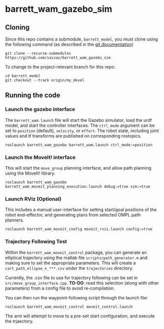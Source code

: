 # barrett_wam_gazebo_sim

## Cloning

Since this repo contains a submodule, `barrett_model`, you must clone using the following command (as described in the [git documentation](https://git-scm.com/book/en/v2/Git-Tools-Submodules))

```
git clone --recurse-submodules https://github.com/saszaz/barrett_wam_gazebo_sim
```
To change to the project-relevant branch for this repo:

```
cd barrett_model
git checkout --track origin/my_devel
```

## Running the code

### Launch the gazebo interface 

The `barrett_wam.launch` file will start the Gazebo simulator, load the urdf model, and start the controller interfaces. The `ctrl_mode` argument can be set to `position` (default), `velocity`, or `effort`. The robot state, including joint values and tf transforms are published on corresponding rostopics.

```
roslaunch barrett_wam_gazebo barrett_wam.launch ctrl_mode:=position
```

### Launch the MoveIt! interface

This will start the `move_group` planning interface, and allow path planning using the MoveIt! library.

```
roslaunch barrett_wam_gazebo barrett_wam_moveit_planning_execution.launch debug:=true sim:=true
```

### Launch RViz (Optional)

This includes a manual user-interface for setting start/goal positions of the robot end-effector, and generating plans from selected OMPL path planners. 

```
roslaunch barrett_wam_moveit_config moveit_rviz.launch config:=true
```

### Trajectory Following Test

Within the `barrett_wam_moveit_control` package, you can generate an elliptical trajectory using the matlab file `scripts/path_generator.m` and making sure to set the appropriate parameters. This will create a `cart_path_ellipse_n_***.csv` under the `trajectories` directory. 

Currently, the .csv file to use for trajectory following can be set in `src/move_group_interface.cpp`. **TO-DO**: read this selection (along with other parameters) from a config file to avoid re-compilation.

You can then run the waypoint-following script through the launch file:

```
roslaunch barrett_wam_moveit_control moveit_control.launch
```
The arm will attempt to move to a pre-set start configuration, and execute the trjaectory.


